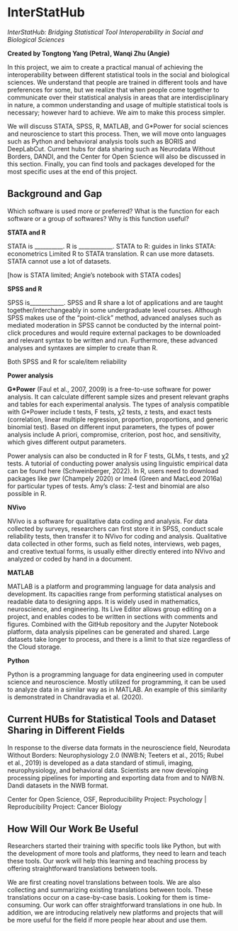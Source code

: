 # InterStatHub
*InterStatHub: Bridging Statistical Tool Interoperability in Social and Biological Sciences*

**Created by Tongtong Yang (Petra), Wanqi Zhu (Angie)**

In this project, we aim to create a practical manual of achieving the interoperability between different statistical tools in the social and biological sciences. We understand that people are trained in different tools and have preferences for some, but we realize that when people come together to communicate over their statistical analysis in areas that are interdisciplinary in nature, a common understanding and usage of multiple statistical tools is necessary; however hard to achieve. We aim to make this process simpler. 

We will discuss STATA, SPSS, R, MATLAB, and G*Power for social sciences and neuroscience to start this process. Then, we will move onto languages such as Python and behavioral analysis tools such as BORIS and DeepLabCut. Current hubs for data sharing such as Neurodata Without Borders, DANDI, and the Center for Open Science will also be discussed in this section. Finally, you can find tools and packages developed for the most specific uses at the end of this project.


## Background and Gap

Which software is used more or preferred? 
What is the function for each software or a group of softwares? 
Why is this function useful?

**STATA and R**

STATA is __________. R is ____________.
STATA to R: guides in links
STATA: econometrics
Limited R to STATA translation. R can use more datasets. STATA cannot use a lot of datasets. 

[how is STATA limited; Angie’s notebook with STATA codes]


**SPSS and R**

SPSS is____________.
SPSS and R share a lot of applications and are taught together/interchangeably in some undergraduate level courses. Although SPSS makes use of the “point-click” method, advanced analyses such as mediated moderation in SPSS cannot be conducted by the internal point-click procedures and would require external packages to be downloaded and relevant syntax to be written and run. Furthermore, these advanced analyses and syntaxes are simpler to create than R.

Both SPSS and R for scale/item reliability


**Power analysis**

**G*Power** (Faul et al., 2007, 2009) is a free-to-use software for power analysis. It can calculate different sample sizes and present relevant graphs and tables for each experimental analysis. The types of analysis compatible with G*Power include t tests, F tests, χ2 tests, z tests, and exact tests (correlation, linear multiple regression, proportion, proportions, and generic binomial test). Based on different input parameters, the types of power analysis include A priori, compromise, criterion, post hoc, and sensitivity, which gives different output parameters.

Power analysis can also be conducted in R for F tests, GLMs, t tests, and χ2 tests. A tutorial of conducting power analysis using linguistic empirical data can be found here (Schweinberger, 2022). In R, users need to download packages like pwr (Champely 2020) or lme4 (Green and MacLeod 2016a) for particular types of tests. 
Amy’s class: Z-test and binomial are also possible in R.


**NVivo**

NVivo is a software for qualitative data coding and analysis. For data collected by surveys, researchers can first store it in SPSS, conduct scale reliability tests, then transfer it to NVivo for coding and analysis. Qualitative data collected in other forms, such as field notes, interviews, web pages, and creative textual forms, is usually either directly entered into NVivo and analyzed or coded by hand in a document.


**MATLAB**

MATLAB is a platform and programming language for data analysis and development. Its capacities range from performing statistical analyses on readable data to designing apps. It is widely used in mathematics, neuroscience, and engineering. Its Live Editor allows group editing on a project, and enables codes to be written in sections with comments and figures. Combined with the GitHub repository and the Jupyter Notebook platform, data analysis pipelines can be generated and shared. Large datasets take longer to process, and there is a limit to that size regardless of the Cloud storage. 


**Python**

Python is a programming language for data engineering used in computer science and neuroscience. Mostly utilized for programming, it can be used to analyze data in a similar way as in MATLAB. An example of this similarity is demonstrated in Chandravadia et al. (2020).



## Current HUBs for Statistical Tools and Dataset Sharing in Different Fields

In response to the diverse data formats in the neuroscience field, Neurodata Without Borders: Neurophysiology 2.0 (NWB:N; Teeters et al., 2015; Rubel et al., 2019) is developed as a data standard of stimuli, imaging, neurophysiology, and behavioral data. Scientists are now developing processing pipelines for importing and exporting data from and to NWB:N.
Dandi datasets in the NWB format. 

Center for Open Science, OSF, Reproducibility Project: Psychology | Reproducibility Project: Cancer Biology

## How Will Our Work Be Useful

Researchers started their training with specific tools like Python, but with the development of more tools and platforms, they need to learn and teach these tools. Our work will help this learning and teaching process by offering straightforward translations between tools.

We are first creating novel translations between tools. We are also collecting and summarizing existing translations between tools. These translations occur on a case-by-case basis. Looking for them is time-consuming. Our work can offer straightforward translations in one hub. In addition, we are introducing relatively new platforms and projects that will be more useful for the field if more people hear about and use them.
